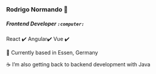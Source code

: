 ### Rodrigo Normando 🤖

<!--
**Rodnorm/Rodnorm** is a ✨ _special_ ✨ repository because its `README.md` (this file) appears on your GitHub profile.

Here are some ideas to get you started:

- 🔭 I’m currently working on ...
- 🌱 I’m currently learning ...
- 👯 I’m looking to collaborate on ...
- 🤔 I’m looking for help with ...
- 💬 Ask me about ...
- 📫 How to reach me: ...
- 😄 Pronouns: ...
- ⚡ Fun fact: ...
-->

##### Frontend Developer `:computer:`

React ✔️
Angular✔️
Vue ✔️



🔭 Currently based in Essen, Germany

☕️ I’m also getting back to backend development with Java


